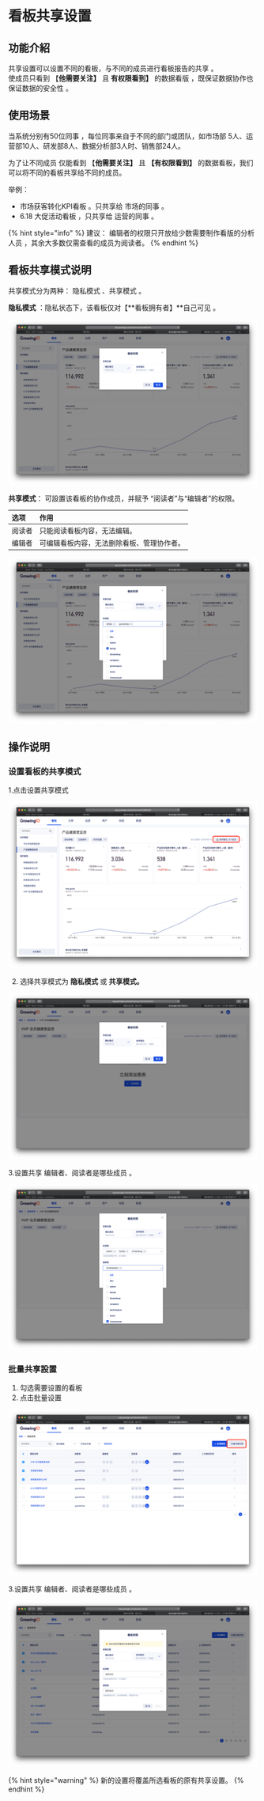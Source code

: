 # 看板共享设置

## 功能介紹

共享设置可以设置不同的看板，与不同的成员进行看板报告的共享 。  
使成员只看到 【**他需要关注】** 且 **有权限看到】** 的数据看版 ，既保证数据协作也保证数据的安全性 。 

## 使用场景

当系统分别有50位同事 ，每位同事来自于不同的部门或团队，如市场部 5人、运营部10人、研发部8人、数据分析部3人时、销售部24人。

为了让不同成员 仅能看到  【**他需要关注】** 且 **【有权限看到】** 的数据看板，我们可以将不同的看板共享给不同的成员。 

举例： 

* 市场获客转化KPI看板 。只共享给 市场的同事 。
* 6.18 大促活动看板 ，只共享给 运营的同事 。

{% hint style="info" %}
建议： 编辑者的权限只开放给少数需要制作看版的分析人员  ，其余大多数仅需查看的成员为阅读者。
{% endhint %}

## 看板共享模式说明

共享模式分为两种： 隐私模式 、共享模式 。 

**隐私模式** ：隐私状态下，该看板仅对【**看板拥有者】**自己可见 。

![](../../.gitbook/assets/ying-mu-jie-tu-20200520-xia-wu-1.40.59.png)

**共享模式**： 可設置该看板的协作成员，并赋予 “阅读者”与“编辑者”的权限。

| 选项 | 作用 |
| :--- | :--- |
| 阅读者 | 只能阅读看板内容，无法编辑。 |
| 编辑者 | 可编辑看板内容，无法删除看板、管理协作者。 |

![](../../.gitbook/assets/ying-mu-jie-tu-20200520-xia-wu-1.43.38.png)

## 操作说明

### 设置看板的共享模式

1.点击设置共享模式 

![](../../.gitbook/assets/ying-mu-jie-tu-20200520-xia-wu-2.05.14.png)

2. 选择共享模式为 **隐私模式** 或 **共享模式。**

![](../../.gitbook/assets/ying-mu-jie-tu-20200520-xia-wu-2.09.12.png)

3.设置共享 编辑者、阅读者是哪些成员 。

![](../../.gitbook/assets/ying-mu-jie-tu-20200520-xia-wu-2.10.36.png)

### 批量共享設置

1. 勾选需要设置的看板 
2. 点击批量设置

![](../../.gitbook/assets/ying-mu-jie-tu-20200520-xia-wu-2.06.46.png)

3.设置共享 编辑者、阅读者是哪些成员 。

![](../../.gitbook/assets/ying-mu-jie-tu-20200520-xia-wu-2.15.09.png)

{% hint style="warning" %}
新的设置将覆盖所选看板的原有共享设置。
{% endhint %}



